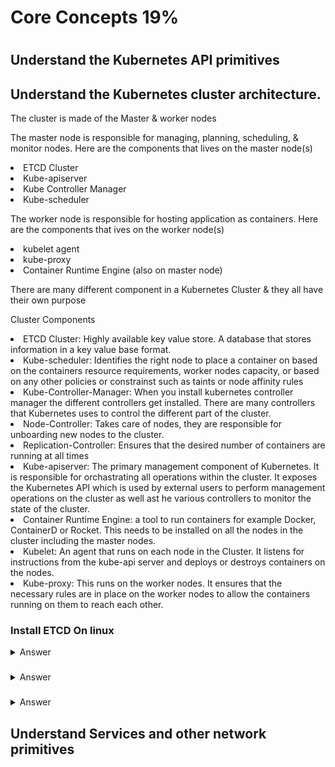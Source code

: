 <h1>Core Concepts 19%<h1>

<h2>Understand the Kubernetes API primitives</h2>

<h2>Understand the Kubernetes cluster architecture.</h2>
<p> The cluster is made of the Master & worker nodes</p>
<p> The master node is responsible for managing, planning, scheduling, & monitor nodes. Here are the components that lives on the master node(s) </p>
<li> ETCD Cluster </li>
<li> Kube-apiserver </li>
<li> Kube Controller Manager </li>
<li> Kube-scheduler </li>

<p> The worker node is responsible for hosting application as containers. Here are the components that ives on the worker node(s)<p>
  <li> kubelet agent </li>
  <li> kube-proxy </li>
  <li> Container Runtime Engine (also on master node) </li>

<p> There are many different component in a Kubernetes Cluster & they all have their own purpose </p>
<p> Cluster Components </p>
<li> ETCD Cluster: Highly available key value store. A database that stores information in a key value base format. </li>
<li>Kube-scheduler: Identifies the right node to place a container on based on the containers resource requirements, worker nodes capacity, or based on any other policies or constrainst such as taints or node affinity rules</li>
<li>Kube-Controller-Manager: When you install kubernetes controller manager the different controllers get installed. There are many controllers that Kubernetes uses to control the different part of the cluster.  </li>
<li>Node-Controller: Takes care of nodes, they are responsible for unboarding new nodes to the cluster.</li>
<li>Replication-Controller: Ensures that the desired number of containers are running at all times</li>
<li>Kube-apiserver: The primary management component of Kubernetes. It is responsible for orchastrating all operations within the cluster. It exposes the Kubernetes API which is used by external users to perform management operations on the cluster as well ast he various controllers to monitor the state of the cluster.   </li>
<li>Container Runtime Engine: a tool to run containers for example Docker, ContainerD or Rocket. This needs to be installed on all the nodes in the cluster including the master nodes.</li>
<li>Kubelet: An agent that runs on each node in the Cluster. It listens for instructions from the kube-api server and deploys or destroys containers on the nodes. </li>
<li>Kube-proxy: This runs on the worker nodes. It ensures that the necessary rules are in place on the worker nodes to allow the containers running on them to reach each other. </li>
</ul>


<h3> Install ETCD On linux</h3>

<details><summary>Answer</summary>

```bash
# Download binary
curl -L https://github.com/etc
# Extract binary
tar xzvf etcd-v3***.tar.gz
# Run it
./etcd
```
</details>

<h3> </h3>

<details><summary>Answer</summary>

```bash
```
</details>


</details>

<h3> </h3>

<details><summary>Answer</summary>

```bash
```
</details>

<h2>Understand Services and other network primitives</h2>

